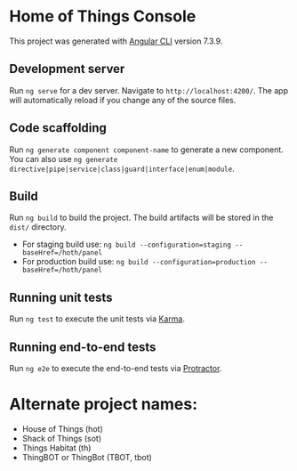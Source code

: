 # Home of Things Console

This project was generated with [Angular CLI](https://github.com/angular/angular-cli) version 7.3.9.

## Development server

Run `ng serve` for a dev server. Navigate to `http://localhost:4200/`. The app will automatically reload if you change any of the source files.

## Code scaffolding

Run `ng generate component component-name` to generate a new component. You can also use `ng generate directive|pipe|service|class|guard|interface|enum|module`.

## Build

Run `ng build` to build the project. The build artifacts will be stored in the `dist/` directory. 
* For staging build use: `ng build --configuration=staging --baseHref=/hoth/panel`
* For production build use: `ng build --configuration=production --baseHref=/hoth/panel`

## Running unit tests

Run `ng test` to execute the unit tests via [Karma](https://karma-runner.github.io).

## Running end-to-end tests

Run `ng e2e` to execute the end-to-end tests via [Protractor](http://www.protractortest.org/).

# Alternate project names:
* House of Things (hot)
* Shack of Things (sot)
* Things Habitat (th)
* ThingBOT or ThingBot (TBOT, tbot)

